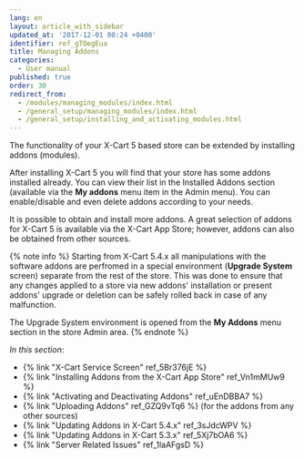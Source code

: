 ```yaml
---
lang: en
layout: article_with_sidebar
updated_at: '2017-12-01 00:24 +0400'
identifier: ref_gTOegEua
title: Managing Addons
categories:
  - User manual
published: true
order: 30
redirect_from:
  - /modules/managing_modules/index.html
  - /general_setup/managing_modules/index.html
  - /general_setup/installing_and_activating_modules.html
---
```

The functionality of your X-Cart 5 based store can be extended by installing addons (modules). 

After installing X-Cart 5 you will find that your store has some addons installed already. You can view their list in the Installed Addons section (available via the **My addons** menu item in the Admin menu). You can enable/disable and even delete addons according to your needs.

It is possible to obtain and install more addons. A great selection of addons for X-Cart 5 is available via the X-Cart App Store; however, addons can also be obtained from other sources. 

{% note info %}
Starting from X-Cart 5.4.x all manipulations with the software addons are perfromed in a special environment (**Upgrade System** screen) separate from the rest of the store. This was done to ensure that any changes applied to a store via new addons' installation or present addons' upgrade or deletion can be safely rolled back in case of any malfunction.

The Upgrade System environment is opened from the **My Addons** menu section in the store Admin area.
{% endnote %}

_In this section_:

*  {% link "X-Cart Service Screen" ref_5Br376jE %}
*  {% link "Installing Addons from the X-Cart App Store" ref_Vn1mMUw9 %}
* {% link "Activating and Deactivating Addons" ref_uEnDBBA7 %} 
*  {% link "Uploading Addons" ref_GZQ9vTq6 %} (for the addons from any other sources)
*  {% link "Updating Addons in X-Cart 5.4.x" ref_3sJdcWPV %}
*  {% link "Updating Addons in X-Cart 5.3.x" ref_5Xj7bOA6 %}
*  {% link "Server Related Issues" ref_1laAFgsD %}
